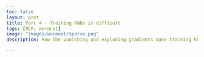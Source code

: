 ```yaml
---
toc: false
layout: post
title: Part 4 - Training RNNs is difficult
tags: [NCP, wormnet]
image: "images/wormnet/sparse.png"
description: How the vanishing and exploding gradients make training RNNs difficult

---
```

